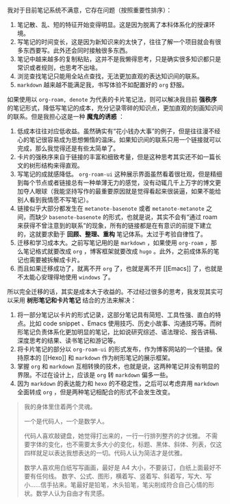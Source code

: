 我对于目前笔记系统不满意，它存在问题（按照重要性排序）：

1.  笔记散、乱、短的特征开始变得明显。这是因为脱离了本科体系化的授课环境。
2.  写笔记的时间变长，这是因为新知识来的太快了，往往了解一个项目就会有很多东西要写。此外还会同时接触很多东西。
3.  笔记中越来越多的复制粘贴，这并不是我懒得思考，只是确实很多知识都只是常识或者规则，也思考不出啥。
4.  浏览查找笔记只能用全站点查找，无法更加直观的表达知识间的联系。
5.  `markdown` 越来越不能满足我，书写体验不如配置好的 `org` 舒服。

如果使用以 `org-roam, denote` 为代表的卡片笔记法，则可以解决我目前 **强秩序** 的笔记形式，降低写笔记的成本，充分记录零碎的知识点，更加直观的刻画知识间的联系。但是我担心这是一种 **魔鬼的诱惑** ：

1.  低成本往往对应低收益。虽然确实有“花小钱办大事”的例子，但是往往漫不经心的笔记很容易成为思想懒惰的温床。如果知识间的联系只用一个链接就可以完成，那么我觉得还是有些太简单了。
2.  卡片的强秩序来自于链接的丰富和细致考量，但是这种思考其实还不如一篇长文的树形结构来得直观。
3.  写笔记的成就感降低。 `org-roam-ui` 这种展示界面虽然看着很壮观，但是精细到每个节点或者链接总有一种单薄无力的感觉，没有动辄几千上万字的博文更加夺人眼球（我能坚持写作的最重要原因就是觉得看起来很装逼，如果不能给别人看到我情愿不写笔记）。
4.  链接似乎大部分都发生在 `metanote-basenote` 或者 `metanote-metanote` 之间，而缺少 `basenote-basenote` 的形式，也就是说，其实不会有“通过 roam 来获得不曾注意到的联系”的现象，所有的链接都是在有意识的前提下建立的，这就要求勤于 **回顾、整理、重构** 笔记体系。太过于考验自律性了。
5.  迁移和学习成本大。之前写笔记用的是 `markdown` ，如果使用 `org-roam` ，那么笔记格式就要改成 `org` ，博客框架就要改成 `hugo` 。此外，之前成体系的笔记也需要被拆解成卡片。
6.  而且如果迁移成功了，就离不开 `org` 了，也就是离不开 [[Emacs]] 了，也就是不太能心安理得地使用 `windows` 了。

所以完全迁移的话，其实是成本大于收益的。不过经过很多的思考，我发现其实可以采用 **树形笔记和卡片笔记** 结合的方法来解决：

1.  将一部分笔记以卡片的形式记录，这部分笔记具有简短、工具性强、直白的特点。比如 code snippet 、Emacs 使用技巧、历史小故事、沟通技巧等。而树形笔记负责体系化更加明显的笔记，比如说研究综述、语法理论、报告讲稿、深度思考的结果、读书笔记和游记等。
2.  将卡片笔记的部分以 `org-roam-ui` 的形式发布，作为博客网站的一个链接。保持原本的 [[Hexo]] 和 `markdown` 作为树形笔记的展示框架。
3.  掌握 `org` 和 `markdown` 互相转换的技术，也就是说，这两种笔记并没有明显的界限。不过在设计上，应该是 `org` 转 `markdown` 偏多一些。
4.  因为 `markdown` 的表达能力和 `hexo` 的不稳定性，之后可以考虑弃用 `markdown` 全面转成 `org` ，但是两种笔记相配合的形式不会发生改变。

> 我的身体里住着两个灵魂。
>
> 一个是代码人，一个是数学人。
>
> 代码人喜欢敲键盘，她觉得打出来的，一行一行排列整齐的才优雅。 不需要字体的变化，也不需要太多大小的变化，标题、黑体、斜体、列表，仅这四样就足以表达我想表达的一切。代码人认为简洁才是优雅。
>
> 数学人喜欢用白纸写写画画，最好是 A4 大小，不要装订，白纸上面最好不要有任何线。 数字、公式、图形，横着写、竖着写、斜着写，写大、写小……信手拈来。笔最好是铅笔，木头铅笔，笔尖削成符合自己心情的形状。数学人认为自由才有灵感。
